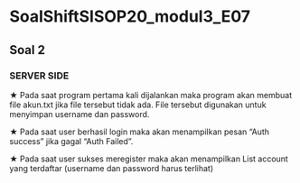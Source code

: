 # SoalShiftSISOP20_modul3_E07

## Soal 2

### SERVER SIDE

★ Pada saat program pertama kali dijalankan maka program akan membuat file
akun.txt jika file tersebut tidak ada. File tersebut digunakan untuk menyimpan
username dan password.



★ Pada saat user berhasil login maka akan menampilkan pesan “Auth success” jika
gagal “Auth Failed”.

★ Pada saat user sukses meregister maka akan menampilkan List account yang
terdaftar (username dan password harus terlihat)
